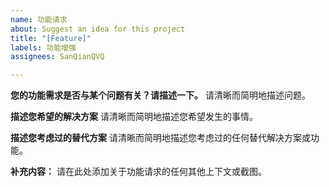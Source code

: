 ```yaml
---
name: 功能请求
about: Suggest an idea for this project
title: "[Feature]"
labels: 功能增强
assignees: SanQianQVQ

---
```


**您的功能需求是否与某个问题有关？请描述一下。**
请清晰而简明地描述问题。

**描述您希望的解决方案**
请清晰而简明地描述您希望发生的事情。

**描述您考虑过的替代方案** 
请清晰而简明地描述您考虑过的任何替代解决方案或功能。

**补充内容：**
请在此处添加关于功能请求的任何其他上下文或截图。
